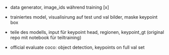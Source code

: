 - data generator, image_ids während training [x]
- trainiertes model, visualisirung auf test und val bilder, maske keypoint box 
- teile des modells, input für keypoint head, regionen, keypoint_gt (original repo mit notebook für teiltraining)


- official evaluate coco: object detection, keypoints on full val set 
